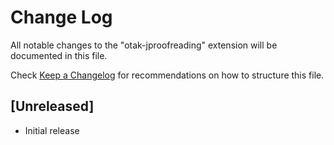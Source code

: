 # Change Log

All notable changes to the "otak-jproofreading" extension will be documented in this file.

Check [Keep a Changelog](http://keepachangelog.com/) for recommendations on how to structure this file.

## [Unreleased]

- Initial release